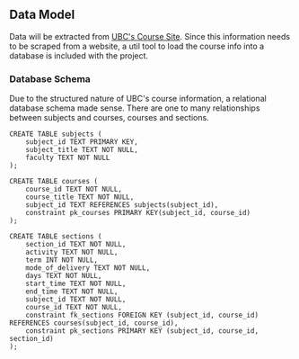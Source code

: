 ## Data Model

Data will be extracted from [UBC's Course Site](https://courses.students.ubc.ca/cs/courseschedule?pname=subjarea&tname=subj-all-departments). Since this information needs to be scraped from a website, a util tool to load the course info into a database is included with the project. 

### Database Schema
Due to the structured nature of UBC's course information, a relational database schema made sense. There are one to many relationships between subjects and courses, courses and sections. 

```
CREATE TABLE subjects (
    subject_id TEXT PRIMARY KEY,
    subject_title TEXT NOT NULL,
    faculty TEXT NOT NULL
);

CREATE TABLE courses (
    course_id TEXT NOT NULL,
    course_title TEXT NOT NULL, 
    subject_id TEXT REFERENCES subjects(subject_id),
    constraint pk_courses PRIMARY KEY(subject_id, course_id)
);

CREATE TABLE sections (
    section_id TEXT NOT NULL, 
    activity TEXT NOT NULL, 
    term INT NOT NULL, 
    mode_of_delivery TEXT NOT NULL, 
    days TEXT NOT NULL, 
    start_time TEXT NOT NULL, 
    end_time TEXT NOT NULL,
    subject_id TEXT NOT NULL,
    course_id TEXT NOT NULL,
    constraint fk_sections FOREIGN KEY (subject_id, course_id) REFERENCES courses(subject_id, course_id),
    constraint pk_sections PRIMARY KEY (subject_id, course_id, section_id)
);
```